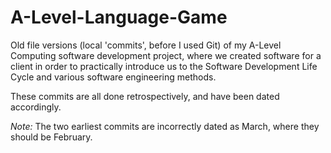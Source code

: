A-Level-Language-Game
=====================

Old file versions (local 'commits', before I used Git) of my A-Level Computing software development project, where we created software for a client in order to practically introduce us to the Software Development Life Cycle and various software engineering methods.

These commits are all done retrospectively, and have been dated accordingly.

*Note:* The two earliest commits are incorrectly dated as March, where they should be February.
